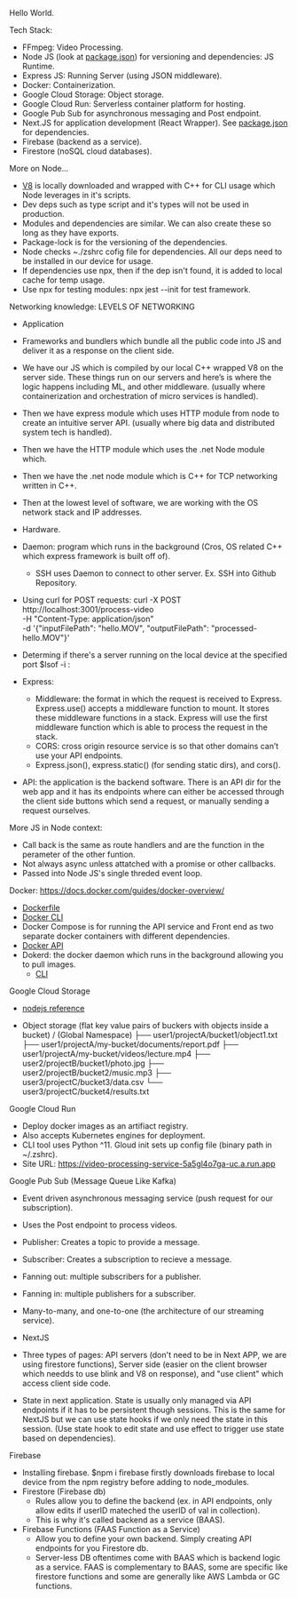 Hello World.

Tech Stack:

- FFmpeg: Video Processing.
- Node JS (look at [package.json](Video-PS/package.json)) for versioning and dependencies: JS Runtime.
- Express JS: Running Server (using JSON middleware).
- Docker: Containerization.
- Google Cloud Storage: Object storage.
- Google Cloud Run: Serverless container platform for hosting.
- Google Pub Sub for asynchronous messaging and Post endpoint.
- Next.JS for application development (React Wrapper). See [package.json](yt-web-client/package.json) for dependencies.
- Firebase (backend as a service).
- Firestore (noSQL cloud databases).

More on Node...

- [V8](https://github.com/v8/v8) is locally downloaded and wrapped with C++ for CLI usage which Node leverages in it's scripts.
- Dev deps such as type script and it's types will not be used in production.
- Modules and dependencies are similar. We can also create these so long as they have exports.
- Package-lock is for the versioning of the dependencies.
- Node checks ~./zshrc cofig file for dependencies. All our deps need to be installed in our device for usage.
- If dependencies use npx, then if the dep isn't found, it is added to local cache for temp usage.
- Use npx for testing modules: npx jest --init for test framework.

Networking knowledge:
LEVELS OF NETWORKING

- Application
- Frameworks and bundlers which bundle all the public code into JS and deliver it as a response on the client side.
- We have our JS which is compiled by our local C++ wrapped V8 on the server side. These things run on our servers and here’s is where the logic happens including ML, and other middleware. (usually where containerization and orchestration of micro services is handled).
- Then we have express module which uses HTTP module from node to create an intuitive server API. (usually where big data and distributed system tech is handled).
- Then we have the HTTP module which uses the .net Node module which.
- Then we have the .net node module which is C++ for TCP networking written in C++.
- Then at the lowest level of software, we are working with the OS network stack and IP addresses.
- Hardware.

- Daemon: program which runs in the background (Cros, OS related C++ which express framework is built off of).

  - SSH uses Daemon to connect to other server. Ex. SSH into Github Repository.

- Using curl for POST requests:
  curl -X POST http://localhost:3001/process-video \
   -H "Content-Type: application/json" \
   -d '{"inputFilePath": "hello.MOV", "outputFilePath": "processed-hello.MOV"}'

- Determing if there's a server running on the local device at the specified port
  $lsof -i :<port>

- Express:
  - Middleware: the format in which the request is received to Express. Express.use() accepts a middleware function to mount. It stores these middleware functions in a stack. Express will use the first middleware function which is able to process the request in the stack.
  - CORS: cross origin resource service is so that other domains can’t use your API endpoints.
  - Express.json(), express.static() (for sending static dirs), and cors().
- API: the application is the backend software. There is an API dir for the web app and it has its endpoints where can either be accessed through the client side buttons which send a request, or manually sending a request ourselves.

More JS in Node context:

- Call back is the same as route handlers and are the function in the perameter of the other funtion.
- Not always async unless attatched with a promise or other callbacks.
- Passed into Node JS's single threded event loop.

Docker: https://docs.docker.com/guides/docker-overview/

- [Dockerfile](https://docs.docker.com/reference/dockerfile/)
- [Docker CLI](https://docs.docker.com/reference/cli/docker/container/cp/)
- Docker Compose is for running the API service and Front end as two separate docker containers with different dependencies.
- [Docker API](https://docs.docker.com/engine/api/sdk/)
- Dokerd: the docker daemon which runs in the background allowing you to pull images.
  - [CLI](https://docs.docker.com/reference/cli/dockerd/)

Google Cloud Storage

- [nodejs reference](https://cloud.google.com/nodejs/docs/reference/storage/latest)

- Object storage (flat key value pairs of buckers with objects inside a bucket)
  / (Global Namespace)
  ├── user1/projectA/bucket1/object1.txt
  ├── user1/projectA/my-bucket/documents/report.pdf
  ├── user1/projectA/my-bucket/videos/lecture.mp4
  ├── user2/projectB/bucket1/photo.jpg
  ├── user2/projectB/bucket2/music.mp3
  ├── user3/projectC/bucket3/data.csv
  └── user3/projectC/bucket4/results.txt

Google Cloud Run

- Deploy docker images as an artifiact registry.
- Also accepts Kubernetes engines for deployment.
- CLI tool uses Python ^11. Gloud init sets up config file (binary path in ~/.zshrc).
- Site URL: https://video-processing-service-5a5gl4o7ga-uc.a.run.app

Google Pub Sub (Message Queue Like Kafka)

- Event driven asynchronous messaging service (push request for our subscription).
- Uses the Post endpoint to process videos.
- Publisher: Creates a topic to provide a message.
- Subscriber: Creates a subscription to recieve a message.
- Fanning out: multiple subscribers for a publisher.
- Fanning in: multiple publishers for a subscriber.
- Many-to-many, and one-to-one (the architecture of our streaming service).

- NextJS
- Three types of pages: API servers (don't need to be in Next APP, we are using firestore functions), Server side (easier on the client browser which needds to use blink and V8 on response), and "use client" which access client side code.
- State in next application. State is usually only managed via API endpoints if it has to be persistent though sessions. This is the same for NextJS but we can use state hooks if we only need the state in this session. (Use state hook to edit state and use effect to trigger use state based on dependencies).

Firebase

- Installing firebase. $npm i firebase firstly downloads firebase to local device from the npm registry before adding to node_modules.
- Firestore (Firebase db)
  - Rules allow you to define the backend (ex. in API endpoints, only allow edits if userID mateched the userID of val in collection).
  - This is why it's called backend as a service (BAAS).
- Firebase Functions (FAAS Function as a Service)
  - Allow you to define your own backend. Simply creating API endpoints for you Firestore db.
  - Server-less DB oftentimes come with BAAS which is backend logic as a service. FAAS is complementary to BAAS, some are specific like firestore functions and some are generally like AWS Lambda or GC functions.
